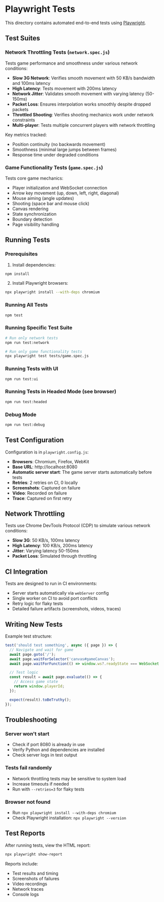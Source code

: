 # Playwright Tests

This directory contains automated end-to-end tests using [Playwright](https://playwright.dev/).

## Test Suites

### Network Throttling Tests (`network.spec.js`)

Tests game performance and smoothness under various network conditions:

- **Slow 3G Network**: Verifies smooth movement with 50 KB/s bandwidth and 100ms latency
- **High Latency**: Tests movement with 200ms latency
- **Network Jitter**: Validates smooth movement with varying latency (50-150ms)
- **Packet Loss**: Ensures interpolation works smoothly despite dropped packets
- **Throttled Shooting**: Verifies shooting mechanics work under network constraints
- **Multi-player**: Tests multiple concurrent players with network throttling

Key metrics tracked:
- Position continuity (no backwards movement)
- Smoothness (minimal large jumps between frames)
- Response time under degraded conditions

### Game Functionality Tests (`game.spec.js`)

Tests core game mechanics:

- Player initialization and WebSocket connection
- Arrow key movement (up, down, left, right, diagonal)
- Mouse aiming (angle updates)
- Shooting (space bar and mouse click)
- Canvas rendering
- State synchronization
- Boundary detection
- Page visibility handling

## Running Tests

### Prerequisites

1. Install dependencies:
```bash
npm install
```

2. Install Playwright browsers:
```bash
npx playwright install --with-deps chromium
```

### Running All Tests

```bash
npm test
```

### Running Specific Test Suite

```bash
# Run only network tests
npm run test:network

# Run only game functionality tests
npx playwright test tests/game.spec.js
```

### Running Tests with UI

```bash
npm run test:ui
```

### Running Tests in Headed Mode (see browser)

```bash
npm run test:headed
```

### Debug Mode

```bash
npm run test:debug
```

## Test Configuration

Configuration is in `playwright.config.js`:

- **Browsers**: Chromium, Firefox, WebKit
- **Base URL**: http://localhost:8080
- **Automatic server start**: The game server starts automatically before tests
- **Retries**: 2 retries on CI, 0 locally
- **Screenshots**: Captured on failure
- **Video**: Recorded on failure
- **Trace**: Captured on first retry

## Network Throttling

Tests use Chrome DevTools Protocol (CDP) to simulate various network conditions:

- **Slow 3G**: 50 KB/s, 100ms latency
- **High Latency**: 100 KB/s, 200ms latency
- **Jitter**: Varying latency 50-150ms
- **Packet Loss**: Simulated through throttling

## CI Integration

Tests are designed to run in CI environments:

- Server starts automatically via `webServer` config
- Single worker on CI to avoid port conflicts
- Retry logic for flaky tests
- Detailed failure artifacts (screenshots, videos, traces)

## Writing New Tests

Example test structure:

```javascript
test('should test something', async ({ page }) => {
  // Navigate and wait for game
  await page.goto('/');
  await page.waitForSelector('canvas#gameCanvas');
  await page.waitForFunction(() => window.ws?.readyState === WebSocket.OPEN);

  // Test logic
  const result = await page.evaluate(() => {
    // Access game state
    return window.playerId;
  });

  expect(result).toBeTruthy();
});
```

## Troubleshooting

### Server won't start
- Check if port 8080 is already in use
- Verify Python and dependencies are installed
- Check server logs in test output

### Tests fail randomly
- Network throttling tests may be sensitive to system load
- Increase timeouts if needed
- Run with `--retries=3` for flaky tests

### Browser not found
- Run `npx playwright install --with-deps chromium`
- Check Playwright installation: `npx playwright --version`

## Test Reports

After running tests, view the HTML report:

```bash
npx playwright show-report
```

Reports include:
- Test results and timing
- Screenshots of failures
- Video recordings
- Network traces
- Console logs
